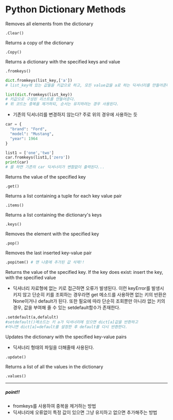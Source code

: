 # Python Dictionary Methods



Removes all elements from the dictionary

```
.Clear()
```



Returns a copy of the dictionary

```
.Copy()
```



Returns a dictionary with the specified keys and value

```python
.fromkeys()

dict.fromkeys(list_key,['a'])
# list_key에 있는 값들을 키값으로 하고, 모든 value값을 a로 하는 딕셔너리를 만들어준다

list(dict.fromkeys(list_key))
# 키값으로 구성된 리스트를 만들어준다.
# 위 코드는 중복을 제거하되, 순서는 유지하려는 경우 사용된다.
```



- 기존의 딕셔너리를 변경하지 않는다? 주로 위의 경우에 사용하는 듯

```python
car = {
  "brand": "Ford",
  "model": "Mustang",
  "year": 1964
}

list1 = ['one','two']
car.fromkeys(list1,['zero'])
print(car)
# 를 하면 기존의 car 딕셔너리가 변함없이 출력된다...
```



Returns the value of the specified key

```
.get()
```



Returns a list containing a tuple for each key value pair

```
.items()
```



Returns a list containing the dictionary's keys

```
.keys()
```



Removes the element with the specified key

```
.pop()
```



Removes the last inserted key-value pair

```python
.popitem() # 맨 나중에 추가된 값 삭제!!
```



Returns the value of the specified key. If the key does exist: insert the key, with the specified value

- 딕셔너리 자료형에 없는 키로 접근하면 오류가 발생된다. 이런 keyError를 발생시키지 않고 단순히 키를 조회하는 경우라면 get 메소드를 사용하면 없는 키의 반환은 None이거나 default가 된다. 또한 필요에 따라 단순히 조회뿐만 아니라 없는 키의 경우, 값을 부여해 줄 수 있는 setdefault함수가 존재한다.

```python
.setdefault(a,defalult)
#setdefault()메소드는 키 a가 딕셔너리에 있으면 dict[a]값을 반환하고
#아니면 dict[a]=default를 설정한 후 default를 다시 반환한다.

```

 

Updates the dictionary with the specified key-value pairs

- 딕셔너리 형태의 파일을 더해줄때 사용된다.

```
.update()
```



Returns a list of all the values in the dictionary

```
.values()
```



---

##### point!!

- fromkeys를 사용하여 중복을 제거하는 방법
- 딕셔너리에 오류없이 특정 값이 있으면 그냥 유지하고 없으면 추가해주는 방법

